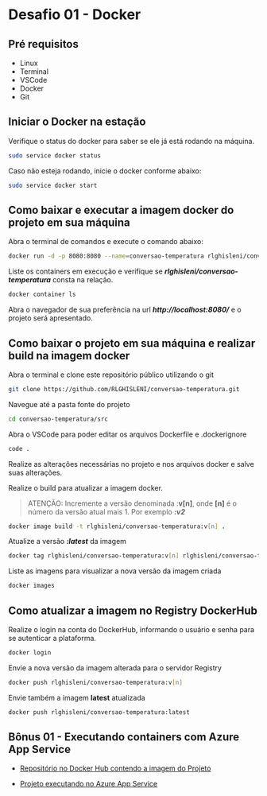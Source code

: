 # Desafio 01 - Docker

## Pré requisitos

- Linux
- Terminal
- VSCode
- Docker
- Git

## Iniciar o Docker na estação

Verifique o status do docker para saber se ele já está rodando na máquina.

```zsh
sudo service docker status
```

Caso não esteja rodando, inicie o docker conforme abaixo:

```zsh
sudo service docker start
```

## Como baixar e executar a imagem docker do projeto em sua máquina

Abra o terminal de comandos e execute o comando abaixo:

```zsh
docker run -d -p 8080:8080 --name=conversao-temperatura rlghisleni/conversao-temperatura:latest
```

Liste os containers em execução e verifique se _**rlghisleni/conversao-temperatura**_ consta na relação.

```zsh
docker container ls
```

Abra o navegador de sua preferência na url _**http://localhost:8080/**_ e o projeto será apresentado.

## Como baixar o projeto em sua máquina e realizar build na imagem docker

Abra o terminal e clone este repositório público utilizando o git

```zsh
git clone https://github.com/RLGHISLENI/conversao-temperatura.git
```

Navegue até a pasta fonte do projeto

```zsh
cd conversao-temperatura/src
```

Abra o VSCode para poder editar os arquivos Dockerfile e .dockerignore

```zsh
code .
```

Realize as alterações necessárias no projeto e nos arquivos docker e salve suas alterações.

Realize o build para atualizar a imagem docker.

> ATENÇÃO: Incremente a versão denominada :**v[n]**, onde **[n]** é o número da versão atual mais 1.
> Por exemplo _**:v2**_

```zsh
docker image build -t rlghisleni/conversao-temperatura:v[n] .
```

Atualize a versão _**:latest**_ da imagem

```zsh
docker tag rlghisleni/conversao-temperatura:v[n] rlghisleni/conversao-temperatura:latest
```

Liste as imagens para visualizar a nova versão da imagem criada

```zsh
docker images
```

## Como atualizar a imagem no Registry DockerHub

Realize o login na conta do DockerHub, informando o usuário e senha para se autenticar a plataforma.

```zsh
docker login
```

Envie a nova versão da imagem alterada para o servidor Registry

```zsh
docker push rlghisleni/conversao-temperatura:v[n]
```

Envie também a imagem **latest** atualizada

```zsh
docker push rlghisleni/conversao-temperatura:latest
```

## Bônus 01 - Executando containers com Azure App Service

- [Repositório no Docker Hub contendo a imagem do Projeto](https://hub.docker.com/r/rlghisleni/conversao-temperatura/)

- [Projeto executando no Azure App Service](https://iniciativa-kubernetes-web.azurewebsites.net/)